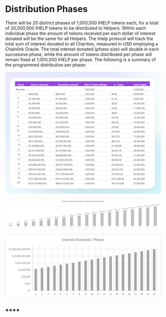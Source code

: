 # Distribution Phases

There will be 20 distinct phases of 1,000,000 IHELP tokens each, for a total of 20,000,000 IHELP tokens to be distributed to Helpers. Within each individual phase the amount of tokens received per each dollar of interest donated will be the same for all Helpers. The iHelp protocol will track the total sum of interest donated to all Charities, measured in USD employing a Chainlink Oracle. The total interest donated (_phase size_) will double in each successive phase, while the amount of tokens distributed per phase will remain fixed at 1,000,000 IHELP per phase. The following is a summary of the programmed distribution per phase:



![](<../.gitbook/assets/distrib phases (2).png>)



![](<../.gitbook/assets/interest to be donated per token received.emf.jpg>)

![](../.gitbook/assets/Picture1.jpg)

## ****
